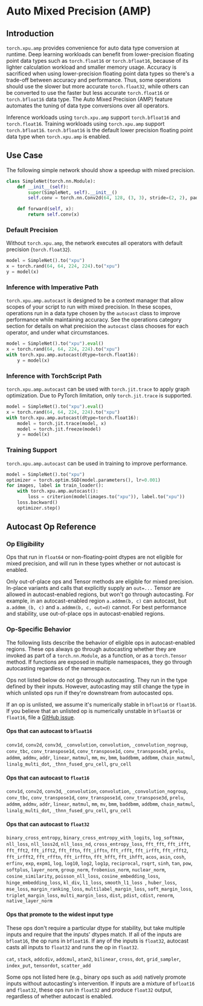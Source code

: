 # Auto Mixed Precision (AMP)

## Introduction

`torch.xpu.amp` provides convenience for auto data type conversion at runtime. Deep learning workloads can benefit from lower-precision floating point data types such as `torch.float16` or `torch.bfloat16`, because of its lighter calculation workload and smaller memory usage. Accuracy is sacrificed when using lower-precision floating point data types so there's a trade-off between accuracy and performance. Thus, some operations should use the slower but more accurate `torch.float32`, while others can be converted to use the faster but less accurate `torch.float16` or `torch.bfloat16` data type. The Auto Mixed Precision (AMP) feature automates the tuning of data type conversions over all operators.

Inference workloads using `torch.xpu.amp` support `torch.bfloat16` and `torch.float16`. Training workloads using `torch.xpu.amp` support `torch.bfloat16`. `torch.bfloat16` is the default lower precision floating point data type when `torch.xpu.amp` is enabled.

## Use Case

The following simple network should show a speedup with mixed precision.

```python
class SimpleNet(torch.nn.Module):
    def __init__(self):
        super(SimpleNet, self).__init__()
        self.conv = torch.nn.Conv2d(64, 128, (3, 3), stride=(2, 2), padding=(1, 1), bias=False)

    def forward(self, x):
        return self.conv(x)
```

### Default Precision

Without `torch.xpu.amp`, the network executes all operators with default precision (`torch.float32`).

```python
model = SimpleNet().to("xpu")
x = torch.rand(64, 64, 224, 224).to("xpu")
y = model(x)
```

### Inference with Imperative Path

`torch.xpu.amp.autocast` is designed to be a context manager that allow scopes of your script to run with mixed precision. In these scopes, operations run in a data type chosen by the `autocast` class to improve performance while maintaining accuracy. See the operations category section for details on what precision the `autocast` class chooses for each operator, and under what circumstances.

```python
model = SimpleNet().to("xpu").eval()
x = torch.rand(64, 64, 224, 224).to("xpu")
with torch.xpu.amp.autocast(dtype=torch.float16):
    y = model(x)
```

### Inference with TorchScript Path

`torch.xpu.amp.autocast` can be used with `torch.jit.trace` to apply graph optimization. Due to PyTorch limitation, only `torch.jit.trace` is supported.

```python
model = SimpleNet().to("xpu").eval()
x = torch.rand(64, 64, 224, 224).to("xpu")
with torch.xpu.amp.autocast(dtype=torch.float16):
    model = torch.jit.trace(model, x)
    model = torch.jit.freeze(model)
    y = model(x)
```

### Training Support

`torch.xpu.amp.autocast` can be used in training to improve performance.

```python
model = SimpleNet().to("xpu")
optimizer = torch.optim.SGD(model.parameters(), lr=0.001)
for images, label in train_loader():
    with torch.xpu.amp.autocast():
        loss = criterion(model(images.to("xpu")), label.to("xpu"))
    loss.backward()
    optimizer.step()
```

## Autocast Op Reference

### Op Eligibility

Ops that run in `float64` or non-floating-point dtypes are not eligible for mixed precision, and will run in these types whether or not autocast is enabled.

Only out-of-place ops and Tensor methods are eligible for mixed precision. In-place variants and calls that explicitly supply an `out=...` Tensor
are allowed in autocast-enabled regions, but won't go through autocasting. For example, in an autocast-enabled region `a.addmm(b, c)` can autocast, but `a.addmm_(b, c)` and `a.addmm(b, c, out=d)` cannot. For best performance and stability, use out-of-place ops in autocast-enabled regions.

### Op-Specific Behavior

The following lists describe the behavior of eligible ops in autocast-enabled regions. These ops always go through autocasting whether they are invoked as part of a `torch.nn.Module`, as a function, or as a `torch.Tensor` method. If functions are exposed in multiple namespaces, they go through autocasting regardless of the namespace.

Ops not listed below do not go through autocasting. They run in the type defined by their inputs. However, autocasting may still change the type in which unlisted ops run if they're downstream from autocasted ops.

If an op is unlisted, we assume it's numerically stable in `bfloat16` or `float16`. If you believe that an unlisted op is numerically unstable in `bfloat16` or `float16`, file a [GitHub issue](https://github.com/intel/intel-extension-for-pytorch/issues).

#### Ops that can autocast to `bfloat16`

`conv1d`, `conv2d`, `conv3d`, `_convolution`, `convolution`, `_convolution_nogroup`, `conv_tbc`, `conv_transpose1d`, `conv_transpose1d`, `conv_transpose3d`, `prelu`, `addmm`, `addmv`, `addr`, `linear`, `matmul`, `mm`, `mv`, `bmm`, `baddbmm`, `addbmm`, `chain_matmul`, `linalg_multi_dot`, `_thnn_fused_gru_cell`, `gru_cell`

#### Ops that can autocast to `float16`

`conv1d`, `conv2d`, `conv3d`, `_convolution`, `convolution`, `_convolution_nogroup`, `conv_tbc`, `conv_transpose1d`, `conv_transpose1d`, `conv_transpose3d`, `prelu`, `addmm`, `addmv`, `addr`, `linear`, `matmul`, `mm`, `mv`, `bmm`, `baddbmm`, `addbmm`, `chain_matmul`, `linalg_multi_dot`, `_thnn_fused_gru_cell`, `gru_cell`

#### Ops that can autocast to `float32`

`binary_cross_entropy`, `binary_cross_entropy_with_logits`, `log_softmax`, `nll_loss`, `nll_loss2d`, `nll_loss_nd`, `cross_entropy_loss`, `fft_fft`, `fft_ifft`, `fft_fft2`, `fft_ifft2`, `fft_fftn`, `fft_ifftn`, `fft_rfft`, `fft_irfft`, `fft_rfft2`, `fft_irfft2`, `fft_rfftn`, `fft_irfftn`, `fft_hfft`, `fft_ihfft`, `acos`, `asin`, `cosh`, `erfinv`, `exp`, `expm1`, `log`, `log10`, `log2`, `log1p`, `reciprocal`, `rsqrt`, `sinh`, `tan`, `pow`, `softplus`, `layer_norm`, `group_norm`, `frobenius_norm`, `nuclear_norm`, `cosine_similarity`, `poisson_nll_loss`, `cosine_embedding_loss`, `hinge_embedding_loss`, `kl_div`, `l1_loss`, `smooth_l1_loss `, `huber_loss`, `mse_loss`, `margin_ranking_loss`, `multilabel_margin_loss`, `soft_margin_loss`, `triplet_margin_loss`, `multi_margin_loss`, `dist`, `pdist`, `cdist`, `renorm`, `native_layer_norm`

#### Ops that promote to the widest input type

These ops don't require a particular dtype for stability, but take multiple inputs and require that the inputs' dtypes match.  If all of the inputs are `bfloat16`, the op runs in `bfloat16`.  If any of the inputs is `float32`, autocast casts all inputs to `float32` and runs the op in `float32`.

`cat`, `stack`, `addcdiv`, `addcmul`, `atan2`, `bilinear`, `cross`, `dot`, `grid_sampler`, `index_put`, `tensordot`, `scatter_add`

Some ops not listed here (e.g., binary ops such as `add`) natively promote inputs without autocasting's intervention.  If inputs are a mixture of `bfloat16` and `float32`, these ops run in `float32` and produce `float32` output, regardless of whether autocast is enabled.

